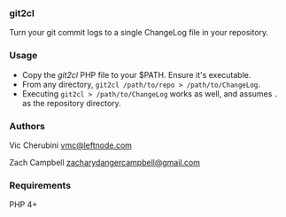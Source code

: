 ### git2cl
Turn your git commit logs to a single ChangeLog file in your repository.

### Usage
* Copy the *git2cl* PHP file to your $PATH. Ensure it's executable.
* From any directory, `git2cl /path/to/repo > /path/to/ChangeLog`.
* Executing `git2cl > /path/to/ChangeLog` works as well, and assumes `.` as the repository directory.

### Authors
Vic Cherubini <vmc@leftnode.com>

Zach Campbell <zacharydangercampbell@gmail.com>

### Requirements
PHP 4+
